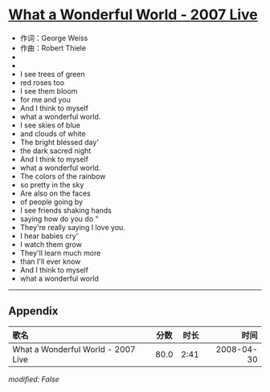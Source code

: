 # [What a Wonderful World - 2007 Live](https://music.163.com/song?id=65193)

* 作词：George Weiss
* 作曲：Robert Thiele
*
*
* I see trees of green
* red roses too
* I see them bloom
* for me and you
* And I think to myself
* what a wonderful world.
* I see skies of blue
* and clouds of white
* The bright blessed day'
* the dark sacred night
* And I think to myself
* what a wonderful world.
* The colors of the rainbow
* so pretty in the sky
* Are also on the faces
* of people going by
* I see friends shaking hands
* saying how do you do “
* They're really saying I love you.
* I hear babies cry'
* I watch them grow
* They'll learn much more
* than I'll ever know
* And I think to myself
* what a wonderful world


---

## Appendix

|歌名|分数|时长|时间|
|:---|:---:|---:|---:|
|What a Wonderful World - 2007 Live|80.0|2:41|2008-04-30

*modified: False*